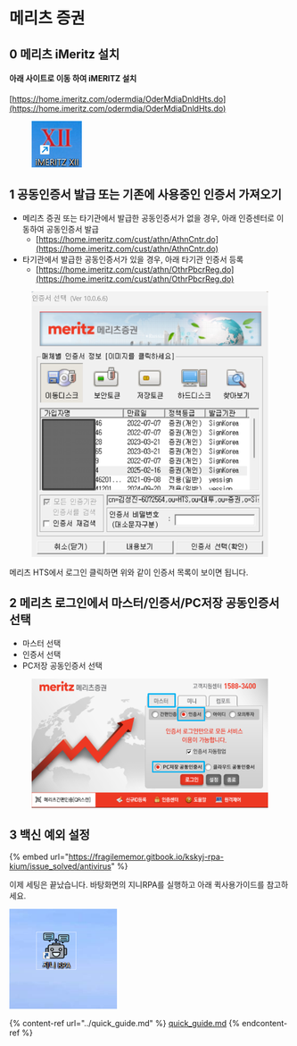 # 메리츠 증권

## 0  메리츠 iMeritz  설치

#### 아래 사이트로 이동 하여 iMERITZ 설치

[https://home.imeritz.com/odermdia/OderMdiaDnldHts.do](https://home.imeritz.com/odermdia/OderMdiaDnldHts.do)

<figure><img src="../.gitbook/assets/image (103).png" alt=""><figcaption></figcaption></figure>



## 1 공동인증서 발급 또는 기존에 사용중인 인증서 가져오기

* 메리츠 증권 또는 타기관에서 발급한 공동인증서가 없을 경우, 아래 인증센터로 이동하여 공동인증서 발급
  * [https://home.imeritz.com/cust/athn/AthnCntr.do](https://home.imeritz.com/cust/athn/AthnCntr.do)
* 타기관에서 발급한 공동인증서가 있을 경우, 아래 타기관 인증서 등록
  * [https://home.imeritz.com/cust/athn/OthrPbcrReg.do](https://home.imeritz.com/cust/athn/OthrPbcrReg.do)

<figure><img src="../.gitbook/assets/image (105).png" alt=""><figcaption></figcaption></figure>

메리츠 HTS에서 로그인 클릭하면 위와 같이 인증서 목록이 보이면 됩니다.





## 2 메리츠 로그인에서 마스터/인증서/PC저장 공동인증서 선택

* 마스터 선택
* 인증서 선택
* PC저장 공동인증서 선택

<figure><img src="../.gitbook/assets/image (104).png" alt=""><figcaption></figcaption></figure>





## 3 백신 예외 설정

{% embed url="https://fragilememor.gitbook.io/kskyj-rpa-kium/issue_solved/antivirus" %}

이제 세팅은 끝났습니다. 바탕화면의 지니RPA를 실행하고 아래 퀵사용가이드를 참고하세요.

![](<../.gitbook/assets/image (102) (1) (1).png>)

{% content-ref url="../quick_guide.md" %}
[quick\_guide.md](../quick_guide.md)
{% endcontent-ref %}
